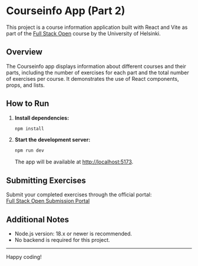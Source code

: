 # Courseinfo App (Part 2)

This project is a course information application built with React and Vite as part of the [Full Stack Open](https://fullstackopen.com/) course by the University of Helsinki.

## Overview

The Courseinfo app displays information about different courses and their parts, including the number of exercises for each part and the total number of exercises per course. It demonstrates the use of React components, props, and lists.

## How to Run

1. **Install dependencies:**

    ```sh
    npm install
    ```

2. **Start the development server:**

    ```sh
    npm run dev
    ```

    The app will be available at [http://localhost:5173](http://localhost:5173).

## Submitting Exercises

Submit your completed exercises through the official portal:  
[Full Stack Open Submission Portal](https://studies.cs.helsinki.fi/stats/courses/fullstackopen/submissions)

## Additional Notes

- Node.js version: 18.x or newer is recommended.
- No backend is required for this project.

---

Happy coding!
